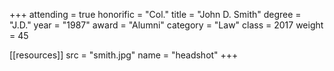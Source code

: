 +++
attending = true
honorific = "Col."
title     = "John D. Smith"
degree    = "J.D."
year      = "1987"
award     = "Alumni"
category  = "Law"
class     = 2017
weight    = 45

[[resources]]
  src  = "smith.jpg"
  name = "headshot"
+++
